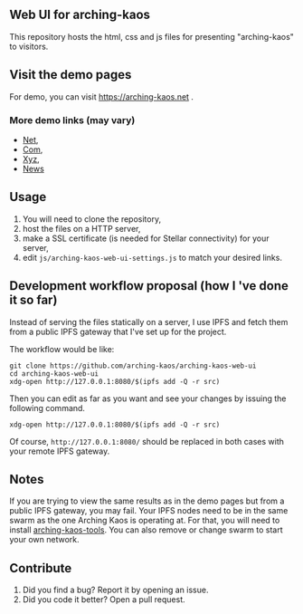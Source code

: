 Web UI for arching-kaos
-----------------------

This repository hosts the html, css and js files for presenting "arching-kaos"
to visitors.

## Visit the demo pages
For demo, you can visit https://arching-kaos.net .

### More demo links (may vary)
- [Net](https://arching-kaos.net),
- [Com](https://arching-kaos.com),
- [Xyz](https://arching-kaos.xyz),
- [News](https://news.arching-kaos.net)

## Usage
1) You will need to clone the repository,
2) host the files on a HTTP server,
3) make a SSL certificate (is needed for Stellar connectivity) for your server,
4) edit `js/arching-kaos-web-ui-settings.js` to match your desired links.

## Development workflow proposal (how I 've done it so far)
Instead of serving the files statically on a server, I use IPFS and fetch them
from a public IPFS gateway that I've set up for the project.

The workflow would be like:

```
git clone https://github.com/arching-kaos/arching-kaos-web-ui
cd arching-kaos-web-ui
xdg-open http://127.0.0.1:8080/$(ipfs add -Q -r src)
```

Then you can edit as far as you want and see your changes by issuing the
following command.
```
xdg-open http://127.0.0.1:8080/$(ipfs add -Q -r src)
```

Of course, `http://127.0.0.1:8080/` should be replaced in both cases with your
remote IPFS gateway.

## Notes

If you are trying to view the same results as in the demo pages but from a
public IPFS gateway, you may fail. Your IPFS nodes need to be in the same swarm
as the one Arching Kaos is operating at. For that, you will need to install
[arching-kaos-tools](https://github.com/arching-kaos/arching-kaos-tools). You
can also remove or change swarm to start your own network.

## Contribute

1. Did you find a bug? Report it by opening an issue.
2. Did you code it better? Open a pull request.
